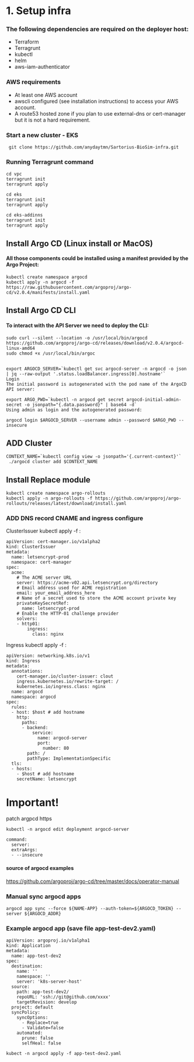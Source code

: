 # 1. Setup infra

### The following dependencies are required on the deployer host:

- Terraform
- Terragrunt
- kubectl
- helm
- aws-iam-authenticator

### AWS requirements
- At least one AWS account
- awscli configured (see installation instructions) to access your AWS account.
- A route53 hosted zone if you plan to use external-dns or cert-manager but it is not a hard requirement.

### Start a new cluster - EKS
```
 git clone https://github.com/anydaytmn/Sartorius-BioSim-infra.git
 ```
 
### Running Terragrunt command

```
cd vpc
terragrunt init
terragrunt apply
```
```
cd eks 
terragrunt init
terragrunt apply
```
```
cd eks-addinns
terragrunt init
terragrunt apply
```
## Install Argo CD  (Linux install or MacOS) 
#### All those components could be installed using a manifest provided by the Argo Project:
```
kubectl create namespace argocd
kubectl apply -n argocd -f https://raw.githubusercontent.com/argoproj/argo-cd/v2.0.4/manifests/install.yaml
```
## Install Argo CD CLI
#### To interact with the API Server we need to deploy the CLI: 
```
sudo curl --silent --location -o /usr/local/bin/argocd https://github.com/argoproj/argo-cd/releases/download/v2.0.4/argocd-linux-amd64
sudo chmod +x /usr/local/bin/argoc


export ARGOCD_SERVER=`kubectl get svc argocd-server -n argocd -o json | jq --raw-output '.status.loadBalancer.ingress[0].hostname'`
Login
The initial password is autogenerated with the pod name of the ArgoCD API server:

export ARGO_PWD=`kubectl -n argocd get secret argocd-initial-admin-secret -o jsonpath="{.data.password}" | base64 -d`
Using admin as login and the autogenerated password:

argocd login $ARGOCD_SERVER --username admin --password $ARGO_PWD --insecure
```

## ADD Cluster
```
CONTEXT_NAME=`kubectl config view -o jsonpath='{.current-context}'`
 ./argocd cluster add $CONTEXT_NAME 
```

## Install Replace module
```
kubectl create namespace argo-rollouts
kubectl apply -n argo-rollouts -f https://github.com/argoproj/argo-rollouts/releases/latest/download/install.yaml
```

### ADD DNS record CNAME and ingress configure

ClusterIssuer kubectl apply -f :
```
apiVersion: cert-manager.io/v1alpha2
kind: ClusterIssuer
metadata:
  name: letsencrypt-prod
  namespace: cert-manager
spec:
  acme:
    # The ACME server URL
    server: https://acme-v02.api.letsencrypt.org/directory
    # Email address used for ACME registration
    email: your_email_address_here
    # Name of a secret used to store the ACME account private key
    privateKeySecretRef:
      name: letsencrypt-prod
    # Enable the HTTP-01 challenge provider
    solvers:
    - http01:
        ingress:
          class: nginx
```

Ingress kubectl apply -f :
```
apiVersion: networking.k8s.io/v1
kind: Ingress
metadata:
  annotations:
    cert-manager.io/cluster-issuer: clout
    ingress.kubernetes.io/rewrite-target: /
    kubernetes.io/ingress.class: nginx
  name: argocd
  namespace: argocd
spec:
  rules:
  - host: $host # add hostname
    http:
      paths:
      - backend:
          service:
            name: argocd-server
            port:
              number: 80
        path: /
        pathType: ImplementationSpecific
  tls:
  - hosts:
    - $host # add hostname
    secretName: letsencrypt
```

# Important!
patch argpcd https
```
kubectl -n argocd edit deployment argocd-server

command:
  server:
  extraArgs:
  - --insecure
```
#### source of argocd examples 
https://github.com/argoproj/argo-cd/tree/master/docs/operator-manual


### Manual sync argocd apps
```
argocd app sync --force ${NAME-APP} --auth-token=${ARGOCD_TOKEN} --server ${ARGOCD_ADDR}
```

### Example argocd app (save file app-test-dev2.yaml)

```
apiVersion: argoproj.io/v1alpha1
kind: Application
metadata:
  name: app-test-dev2
spec:
  destination:
    name: ''
    namespace: ''
    server: 'k8s-server-host'
  source:
    path: app-test-dev2/
    repoURL: 'ssh://git@github.com/xxxx'
    targetRevision: develop
  project: default
  syncPolicy:
    syncOptions:
      - Replace=true
      - Validate=false
    automated:
      prune: false
      selfHeal: false
```

```
kubect -n argocd apply -f app-test-dev2.yaml
```
